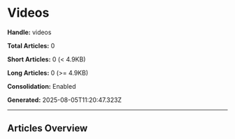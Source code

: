 # Videos

**Handle:** videos

**Total Articles:** 0

**Short Articles:** 0 (< 4.9KB)

**Long Articles:** 0 (>= 4.9KB)

**Consolidation:** Enabled

**Generated:** 2025-08-05T11:20:47.323Z

---

## Articles Overview

